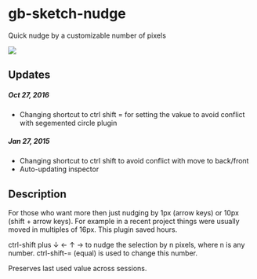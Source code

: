 # gb-sketch-nudge
Quick nudge by a customizable number of pixels

![](https://scontent-2.2914.fna.fbcdn.net/hphotos-xpa1/v/t1.0-9/1509909_10153616010600550_7034775083443746872_n.jpg?oh=380f7edbd41fdde69064249eb69e3eee&oe=556234BA)

## Updates

##### Oct 27, 2016
* Changing shortcut to ctrl shift = for setting the vakue to avoid conflict with segemented circle plugin

##### Jan 27, 2015
* Changing shortcut to ctrl shift to avoid conflict with move to back/front
* Auto-updating inspector

## Description
For those who want more then just nudging by 1px (arrow keys) or 10px (shift + arrow keys). For example in a recent project things were usually moved in multiples of 16px. This plugin saved hours.

ctrl-shift plus  ↓ ← ↑ → to nudge the selection by n pixels, where n is any number.
ctrl-shift-= (equal) is used to change this number.

Preserves last used value across sessions.
